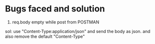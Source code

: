 # Bugs faced and solution

1. req.body empty while post from POSTMAN

sol: use "Content-Type:application/json" and send the body as json. and also remove the default "Content-Type"